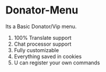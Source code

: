 # Donator-Menu

Its a Basic Donator/Vip menu.

1. 100% Translate support
1. Chat processor support
1. Fully customizable
1. Everything saved in cookies 
1. U can register your own commands


